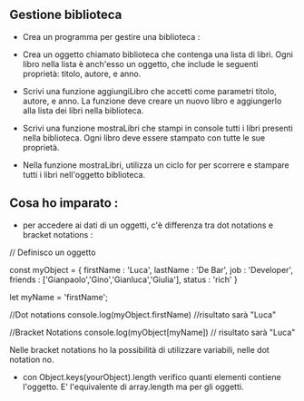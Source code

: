 ## Gestione biblioteca

- Crea un programma per gestire una biblioteca : 

- Crea un oggetto chiamato biblioteca che contenga una lista di libri. Ogni libro nella lista è anch'esso un oggetto, che include le seguenti proprietà: titolo, autore, e anno.

- Scrivi una funzione aggiungiLibro che accetti come parametri titolo, autore, e anno. La funzione deve creare un nuovo libro e aggiungerlo alla lista dei libri nella biblioteca.

-  Scrivi una funzione mostraLibri che stampi in console tutti i libri presenti nella biblioteca. Ogni libro deve essere stampato con tutte le sue proprietà.

- Nella funzione mostraLibri, utilizza un ciclo for per scorrere e stampare tutti i libri nell'oggetto biblioteca.


## Cosa ho imparato : 

- per accedere ai dati di un oggetti, c'è differenza tra dot notations e bracket notations : 

// Definisco un oggetto

const myObject = {
    firstName : 'Luca',
    lastName : 'De Bar',
    job : 'Developer',
    friends : ['Gianpaolo','Gino','Gianluca','Giulia'],
    status : 'rich'
}

let myName = 'firstName';

//Dot notations
console.log(myObject.firstName) //risultato sarà "Luca"

//Bracket Notations 
console.log(myObject[myName]) // risultato sarà "Luca"


Nelle bracket notations ho la possibilità di utilizzare variabili, nelle dot notation no.

- con Object.keys(yourObject).length verifico quanti elementi contiene l'oggetto. E' l'equivalente di array.length ma per gli oggetti.